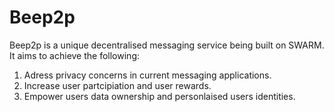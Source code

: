 # Beep2p

Beep2p is a unique decentralised messaging service being built on SWARM. It aims to achieve the following:
1. Adress privacy concerns in current messaging applications.
2. Increase user partcipiation and user rewards.
3. Empower users data ownership and personlaised users identities. 

